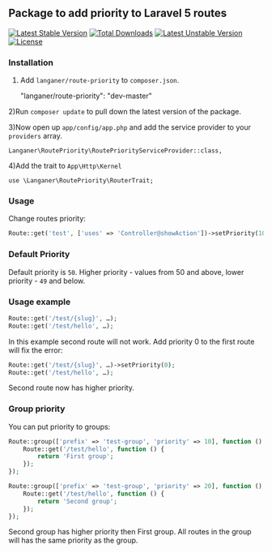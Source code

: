 ## Package to add priority to Laravel 5 routes

[![Latest Stable Version](https://poser.pugx.org/langaner/route-priority/v/stable)](https://packagist.org/packages/langaner/route-priority) 
[![Total Downloads](https://poser.pugx.org/langaner/route-priority/downloads)](https://packagist.org/packages/langaner/route-priority) 
[![Latest Unstable Version](https://poser.pugx.org/langaner/route-priority/v/unstable)](https://packagist.org/packages/langaner/route-priority) 
[![License](https://poser.pugx.org/langaner/route-priority/license)](https://packagist.org/packages/langaner/route-priority)

### Installation

1) Add `langaner/route-priority` to `composer.json`.

    "langaner/route-priority": "dev-master"
    
2)Run `composer update` to pull down the latest version of the package.

3)Now open up `app/config/app.php` and add the service provider to your `providers` array.

	Langaner\RoutePriority\RoutePriorityServiceProvider::class,

4)Add the trait to `App\Http\Kernel`

	use \Langaner\RoutePriority\RouterTrait;

### Usage

Change routes priority:

```php
Route::get('test', ['uses' => 'Controller@showAction'])->setPriority(100);
```

### Default Priority

Default priority is `50`. Higher priority - values from 50 and above, lower priority - `49` and below.

### Usage example

```php
Route::get('/test/{slug}', …);
Route::get('/test/hello', …);
```

In this example second route will not work. Add priority 0 to the first route will fix the error:

```php
Route::get('/test/{slug}', …)->setPriority(0);
Route::get('/test/hello', …);
```

Second route now has higher priority.

### Group priority

You can put priority to groups:

```php
Route::group(['prefix' => 'test-group', 'priority' => 10], function () {
	Route::get('/test/hello', function () {
	    return 'First group';
	});
});

Route::group(['prefix' => 'test-group', 'priority' => 20], function () {
	Route::get('/test/hello', function () {
	    return 'Second group';
	});
});
```

Second group has higher priority then First group. All routes in the group will has the same priority as the group.